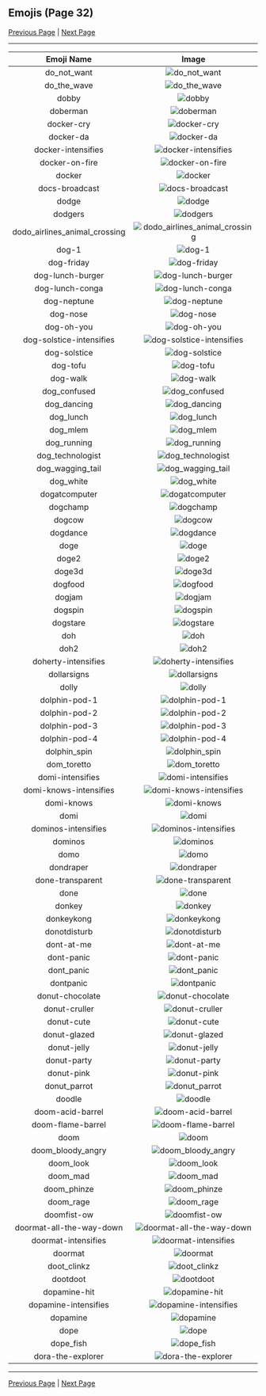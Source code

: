 
## Emojis (Page 32)

[Previous Page](/docs/hc/page-d-0031.md)
  | [Next Page](/docs/hc/page-d-0033.md)

<hr />

|Emoji Name|Image|
| :-: | :-: |
|do_not_want| ![do_not_want](/emojis/hc/do_not_want.png)|
|do_the_wave| ![do_the_wave](/emojis/hc/do_the_wave.gif)|
|dobby| ![dobby](/emojis/hc/dobby.png)|
|doberman| ![doberman](/emojis/hc/doberman.png)|
|docker-cry| ![docker-cry](/emojis/hc/docker-cry.png)|
|docker-da| ![docker-da](/emojis/hc/docker-da.png)|
|docker-intensifies| ![docker-intensifies](/emojis/hc/docker-intensifies.gif)|
|docker-on-fire| ![docker-on-fire](/emojis/hc/docker-on-fire.gif)|
|docker| ![docker](/emojis/hc/docker.jpg)|
|docs-broadcast| ![docs-broadcast](/emojis/hc/docs-broadcast.png)|
|dodge| ![dodge](/emojis/hc/dodge.jpg)|
|dodgers| ![dodgers](/emojis/hc/dodgers.png)|
|dodo_airlines_animal_crossing| ![dodo_airlines_animal_crossing](/emojis/hc/dodo_airlines_animal_crossing.png)|
|dog-1| ![dog-1](/emojis/hc/dog-1.gif)|
|dog-friday| ![dog-friday](/emojis/hc/dog-friday.gif)|
|dog-lunch-burger| ![dog-lunch-burger](/emojis/hc/dog-lunch-burger.png)|
|dog-lunch-conga| ![dog-lunch-conga](/emojis/hc/dog-lunch-conga.png)|
|dog-neptune| ![dog-neptune](/emojis/hc/dog-neptune.png)|
|dog-nose| ![dog-nose](/emojis/hc/dog-nose.png)|
|dog-oh-you| ![dog-oh-you](/emojis/hc/dog-oh-you.png)|
|dog-solstice-intensifies| ![dog-solstice-intensifies](/emojis/hc/dog-solstice-intensifies.gif)|
|dog-solstice| ![dog-solstice](/emojis/hc/dog-solstice.png)|
|dog-tofu| ![dog-tofu](/emojis/hc/dog-tofu.png)|
|dog-walk| ![dog-walk](/emojis/hc/dog-walk.gif)|
|dog_confused| ![dog_confused](/emojis/hc/dog_confused.gif)|
|dog_dancing| ![dog_dancing](/emojis/hc/dog_dancing.gif)|
|dog_lunch| ![dog_lunch](/emojis/hc/dog_lunch.png)|
|dog_mlem| ![dog_mlem](/emojis/hc/dog_mlem.gif)|
|dog_running| ![dog_running](/emojis/hc/dog_running.gif)|
|dog_technologist| ![dog_technologist](/emojis/hc/dog_technologist.png)|
|dog_wagging_tail| ![dog_wagging_tail](/emojis/hc/dog_wagging_tail.gif)|
|dog_white| ![dog_white](/emojis/hc/dog_white.png)|
|dogatcomputer| ![dogatcomputer](/emojis/hc/dogatcomputer.jpg)|
|dogchamp| ![dogchamp](/emojis/hc/dogchamp.png)|
|dogcow| ![dogcow](/emojis/hc/dogcow.png)|
|dogdance| ![dogdance](/emojis/hc/dogdance.gif)|
|doge| ![doge](/emojis/hc/doge.png)|
|doge2| ![doge2](/emojis/hc/doge2.png)|
|doge3d| ![doge3d](/emojis/hc/doge3d.gif)|
|dogfood| ![dogfood](/emojis/hc/dogfood.jpg)|
|dogjam| ![dogjam](/emojis/hc/dogjam.gif)|
|dogspin| ![dogspin](/emojis/hc/dogspin.gif)|
|dogstare| ![dogstare](/emojis/hc/dogstare.png)|
|doh| ![doh](/emojis/hc/doh.png)|
|doh2| ![doh2](/emojis/hc/doh2.gif)|
|doherty-intensifies| ![doherty-intensifies](/emojis/hc/doherty-intensifies.gif)|
|dollarsigns| ![dollarsigns](/emojis/hc/dollarsigns.jpg)|
|dolly| ![dolly](/emojis/hc/dolly.png)|
|dolphin-pod-1| ![dolphin-pod-1](/emojis/hc/dolphin-pod-1.png)|
|dolphin-pod-2| ![dolphin-pod-2](/emojis/hc/dolphin-pod-2.png)|
|dolphin-pod-3| ![dolphin-pod-3](/emojis/hc/dolphin-pod-3.png)|
|dolphin-pod-4| ![dolphin-pod-4](/emojis/hc/dolphin-pod-4.png)|
|dolphin_spin| ![dolphin_spin](/emojis/hc/dolphin_spin.gif)|
|dom_toretto| ![dom_toretto](/emojis/hc/dom_toretto.png)|
|domi-intensifies| ![domi-intensifies](/emojis/hc/domi-intensifies.gif)|
|domi-knows-intensifies| ![domi-knows-intensifies](/emojis/hc/domi-knows-intensifies.gif)|
|domi-knows| ![domi-knows](/emojis/hc/domi-knows.png)|
|domi| ![domi](/emojis/hc/domi.jpg)|
|dominos-intensifies| ![dominos-intensifies](/emojis/hc/dominos-intensifies.gif)|
|dominos| ![dominos](/emojis/hc/dominos.png)|
|domo| ![domo](/emojis/hc/domo.png)|
|dondraper| ![dondraper](/emojis/hc/dondraper.jpg)|
|done-transparent| ![done-transparent](/emojis/hc/done-transparent.png)|
|done| ![done](/emojis/hc/done.jpg)|
|donkey| ![donkey](/emojis/hc/donkey.gif)|
|donkeykong| ![donkeykong](/emojis/hc/donkeykong.gif)|
|donotdisturb| ![donotdisturb](/emojis/hc/donotdisturb.png)|
|dont-at-me| ![dont-at-me](/emojis/hc/dont-at-me.png)|
|dont-panic| ![dont-panic](/emojis/hc/dont-panic.png)|
|dont_panic| ![dont_panic](/emojis/hc/dont_panic.png)|
|dontpanic| ![dontpanic](/emojis/hc/dontpanic.jpg)|
|donut-chocolate| ![donut-chocolate](/emojis/hc/donut-chocolate.png)|
|donut-cruller| ![donut-cruller](/emojis/hc/donut-cruller.png)|
|donut-cute| ![donut-cute](/emojis/hc/donut-cute.png)|
|donut-glazed| ![donut-glazed](/emojis/hc/donut-glazed.png)|
|donut-jelly| ![donut-jelly](/emojis/hc/donut-jelly.png)|
|donut-party| ![donut-party](/emojis/hc/donut-party.gif)|
|donut-pink| ![donut-pink](/emojis/hc/donut-pink.png)|
|donut_parrot| ![donut_parrot](/emojis/hc/donut_parrot.gif)|
|doodle| ![doodle](/emojis/hc/doodle.png)|
|doom-acid-barrel| ![doom-acid-barrel](/emojis/hc/doom-acid-barrel.gif)|
|doom-flame-barrel| ![doom-flame-barrel](/emojis/hc/doom-flame-barrel.gif)|
|doom| ![doom](/emojis/hc/doom.png)|
|doom_bloody_angry| ![doom_bloody_angry](/emojis/hc/doom_bloody_angry.png)|
|doom_look| ![doom_look](/emojis/hc/doom_look.gif)|
|doom_mad| ![doom_mad](/emojis/hc/doom_mad.gif)|
|doom_phinze| ![doom_phinze](/emojis/hc/doom_phinze.jpg)|
|doom_rage| ![doom_rage](/emojis/hc/doom_rage.gif)|
|doomfist-ow| ![doomfist-ow](/emojis/hc/doomfist-ow.png)|
|doormat-all-the-way-down| ![doormat-all-the-way-down](/emojis/hc/doormat-all-the-way-down.gif)|
|doormat-intensifies| ![doormat-intensifies](/emojis/hc/doormat-intensifies.gif)|
|doormat| ![doormat](/emojis/hc/doormat.png)|
|doot_clinkz| ![doot_clinkz](/emojis/hc/doot_clinkz.gif)|
|dootdoot| ![dootdoot](/emojis/hc/dootdoot.png)|
|dopamine-hit| ![dopamine-hit](/emojis/hc/dopamine-hit.gif)|
|dopamine-intensifies| ![dopamine-intensifies](/emojis/hc/dopamine-intensifies.gif)|
|dopamine| ![dopamine](/emojis/hc/dopamine.png)|
|dope| ![dope](/emojis/hc/dope.png)|
|dope_fish| ![dope_fish](/emojis/hc/dope_fish.gif)|
|dora-the-explorer| ![dora-the-explorer](/emojis/hc/dora-the-explorer.png)|

<hr/>

[Previous Page](/docs/hc/page-d-0031.md)
  | [Next Page](/docs/hc/page-d-0033.md)